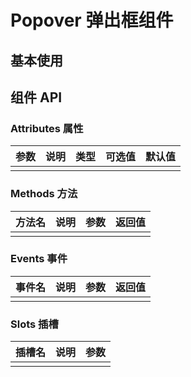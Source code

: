 # Popover 弹出框组件

## 基本使用

<preview path="../demos/popover/popover-1.vue" title="基本使用" description=" "></preview>

## 组件 API

### Attributes 属性

| 参数 | 说明 | 类型 | 可选值 | 默认值 |
| ---- | ---- | ---- | ------ | ------ |
|      |      |      |        |        |

### Methods 方法

| 方法名 | 说明 | 参数 | 返回值 |
| ------ | ---- | ---- | ------ |
|        |      |      |        |

### Events 事件

| 事件名 | 说明 | 参数 | 返回值 |
| ------ | ---- | ---- | ------ |
|        |      |      |        |

### Slots 插槽

| 插槽名 | 说明 | 参数 |
| ------ | ---- | ---- |
|        |      |      |

